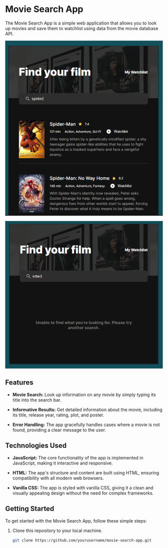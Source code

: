 # Movie Search App

The Movie Search App is a simple web application that allows you to look up movies and save them to watchlist using data from the movie database API.

![Movie Search App Screenshot](first_ss.png)

![Movie Search App Screenshot](second_ss.png)

## Features

- **Movie Search:** Look up information on any movie by simply typing its title into the search bar.

- **Informative Results:** Get detailed information about the movie, including its title, release year, rating, plot, and poster.

- **Error Handling:** The app gracefully handles cases where a movie is not found, providing a clear message to the user.

## Technologies Used

- **JavaScript:** The core functionality of the app is implemented in JavaScript, making it interactive and responsive.

- **HTML:** The app's structure and content are built using HTML, ensuring compatibility with all modern web browsers.

- **Vanilla CSS:** The app is styled with vanilla CSS, giving it a clean and visually appealing design without the need for complex frameworks.

## Getting Started

To get started with the Movie Search App, follow these simple steps:

1. Clone this repository to your local machine.

   ```bash
   git clone https://github.com/yourusername/movie-search-app.git
